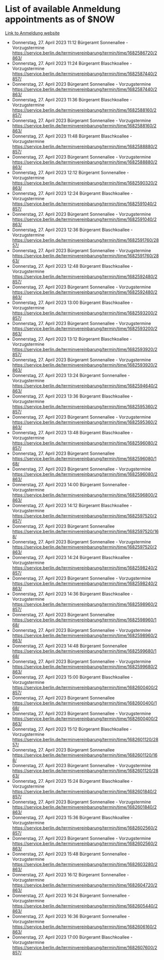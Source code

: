 # List of available Anmeldung appointments as of $NOW
[Link to Anmeldung website](https://service.berlin.de/terminvereinbarung/termin/tag.php?termin=1&anliegen[]=120686&dienstleisterlist=122210,122217,327316,122219,327312,122227,327314,122231,327346,122243,327348,122254,122252,329742,122260,329745,122262,329748,122271,327278,122273,327274,122277,327276,330436,122280,327294,122282,327290,122284,327292,122291,327270,122285,327266,122286,327264,122296,327268,150230,329760,122297,327286,122294,327284,122312,329763,122314,329775,122304,327330,122311,327334,122309,327332,317869,122281,327352,122279,329772,122283,122276,327324,122274,327326,122267,329766,122246,327318,122251,327320,122257,327322,122208,327298,122226,327300&herkunft=http%3A%2F%2Fservice.berlin.de%2Fdienstleistung%2F120686%2F)
- Donnerstag, 27. April 2023 11:12 Bürgeramt Sonnenallee - Vorzugstermine https://service.berlin.de/terminvereinbarung/termin/time/1682586720/2863/
- Donnerstag, 27. April 2023 11:24 Bürgeramt Blaschkoallee - Vorzugstermine https://service.berlin.de/terminvereinbarung/termin/time/1682587440/2857/
- Donnerstag, 27. April 2023  Bürgeramt Sonnenallee - Vorzugstermine https://service.berlin.de/terminvereinbarung/termin/time/1682587440/2863/
- Donnerstag, 27. April 2023 11:36 Bürgeramt Blaschkoallee - Vorzugstermine https://service.berlin.de/terminvereinbarung/termin/time/1682588160/2857/
- Donnerstag, 27. April 2023  Bürgeramt Sonnenallee - Vorzugstermine https://service.berlin.de/terminvereinbarung/termin/time/1682588160/2863/
- Donnerstag, 27. April 2023 11:48 Bürgeramt Blaschkoallee - Vorzugstermine https://service.berlin.de/terminvereinbarung/termin/time/1682588880/2857/
- Donnerstag, 27. April 2023  Bürgeramt Sonnenallee - Vorzugstermine https://service.berlin.de/terminvereinbarung/termin/time/1682588880/2863/
- Donnerstag, 27. April 2023 12:12 Bürgeramt Sonnenallee - Vorzugstermine https://service.berlin.de/terminvereinbarung/termin/time/1682590320/2863/
- Donnerstag, 27. April 2023 12:24 Bürgeramt Blaschkoallee - Vorzugstermine https://service.berlin.de/terminvereinbarung/termin/time/1682591040/2857/
- Donnerstag, 27. April 2023  Bürgeramt Sonnenallee - Vorzugstermine https://service.berlin.de/terminvereinbarung/termin/time/1682591040/2863/
- Donnerstag, 27. April 2023 12:36 Bürgeramt Blaschkoallee - Vorzugstermine https://service.berlin.de/terminvereinbarung/termin/time/1682591760/2857/
- Donnerstag, 27. April 2023  Bürgeramt Sonnenallee - Vorzugstermine https://service.berlin.de/terminvereinbarung/termin/time/1682591760/2863/
- Donnerstag, 27. April 2023 12:48 Bürgeramt Blaschkoallee - Vorzugstermine https://service.berlin.de/terminvereinbarung/termin/time/1682592480/2857/
- Donnerstag, 27. April 2023  Bürgeramt Sonnenallee - Vorzugstermine https://service.berlin.de/terminvereinbarung/termin/time/1682592480/2863/
- Donnerstag, 27. April 2023 13:00 Bürgeramt Blaschkoallee - Vorzugstermine https://service.berlin.de/terminvereinbarung/termin/time/1682593200/2857/
- Donnerstag, 27. April 2023  Bürgeramt Sonnenallee - Vorzugstermine https://service.berlin.de/terminvereinbarung/termin/time/1682593200/2863/
- Donnerstag, 27. April 2023 13:12 Bürgeramt Blaschkoallee - Vorzugstermine https://service.berlin.de/terminvereinbarung/termin/time/1682593920/2857/
- Donnerstag, 27. April 2023  Bürgeramt Sonnenallee - Vorzugstermine https://service.berlin.de/terminvereinbarung/termin/time/1682593920/2863/
- Donnerstag, 27. April 2023 13:24 Bürgeramt Sonnenallee - Vorzugstermine https://service.berlin.de/terminvereinbarung/termin/time/1682594640/2863/
- Donnerstag, 27. April 2023 13:36 Bürgeramt Blaschkoallee - Vorzugstermine https://service.berlin.de/terminvereinbarung/termin/time/1682595360/2857/
- Donnerstag, 27. April 2023  Bürgeramt Sonnenallee - Vorzugstermine https://service.berlin.de/terminvereinbarung/termin/time/1682595360/2863/
- Donnerstag, 27. April 2023 13:48 Bürgeramt Blaschkoallee - Vorzugstermine https://service.berlin.de/terminvereinbarung/termin/time/1682596080/2857/
- Donnerstag, 27. April 2023  Bürgeramt Sonnenallee https://service.berlin.de/terminvereinbarung/termin/time/1682596080/168/
- Donnerstag, 27. April 2023  Bürgeramt Sonnenallee - Vorzugstermine https://service.berlin.de/terminvereinbarung/termin/time/1682596080/2863/
- Donnerstag, 27. April 2023 14:00 Bürgeramt Sonnenallee - Vorzugstermine https://service.berlin.de/terminvereinbarung/termin/time/1682596800/2863/
- Donnerstag, 27. April 2023 14:12 Bürgeramt Blaschkoallee - Vorzugstermine https://service.berlin.de/terminvereinbarung/termin/time/1682597520/2857/
- Donnerstag, 27. April 2023  Bürgeramt Sonnenallee https://service.berlin.de/terminvereinbarung/termin/time/1682597520/168/
- Donnerstag, 27. April 2023  Bürgeramt Sonnenallee - Vorzugstermine https://service.berlin.de/terminvereinbarung/termin/time/1682597520/2863/
- Donnerstag, 27. April 2023 14:24 Bürgeramt Blaschkoallee - Vorzugstermine https://service.berlin.de/terminvereinbarung/termin/time/1682598240/2857/
- Donnerstag, 27. April 2023  Bürgeramt Sonnenallee - Vorzugstermine https://service.berlin.de/terminvereinbarung/termin/time/1682598240/2863/
- Donnerstag, 27. April 2023 14:36 Bürgeramt Blaschkoallee - Vorzugstermine https://service.berlin.de/terminvereinbarung/termin/time/1682598960/2857/
- Donnerstag, 27. April 2023  Bürgeramt Sonnenallee https://service.berlin.de/terminvereinbarung/termin/time/1682598960/168/
- Donnerstag, 27. April 2023  Bürgeramt Sonnenallee - Vorzugstermine https://service.berlin.de/terminvereinbarung/termin/time/1682598960/2863/
- Donnerstag, 27. April 2023 14:48 Bürgeramt Sonnenallee https://service.berlin.de/terminvereinbarung/termin/time/1682599680/168/
- Donnerstag, 27. April 2023  Bürgeramt Sonnenallee - Vorzugstermine https://service.berlin.de/terminvereinbarung/termin/time/1682599680/2863/
- Donnerstag, 27. April 2023 15:00 Bürgeramt Blaschkoallee - Vorzugstermine https://service.berlin.de/terminvereinbarung/termin/time/1682600400/2857/
- Donnerstag, 27. April 2023  Bürgeramt Sonnenallee https://service.berlin.de/terminvereinbarung/termin/time/1682600400/168/
- Donnerstag, 27. April 2023  Bürgeramt Sonnenallee - Vorzugstermine https://service.berlin.de/terminvereinbarung/termin/time/1682600400/2863/
- Donnerstag, 27. April 2023 15:12 Bürgeramt Blaschkoallee - Vorzugstermine https://service.berlin.de/terminvereinbarung/termin/time/1682601120/2857/
- Donnerstag, 27. April 2023  Bürgeramt Sonnenallee https://service.berlin.de/terminvereinbarung/termin/time/1682601120/168/
- Donnerstag, 27. April 2023  Bürgeramt Sonnenallee - Vorzugstermine https://service.berlin.de/terminvereinbarung/termin/time/1682601120/2863/
- Donnerstag, 27. April 2023 15:24 Bürgeramt Blaschkoallee - Vorzugstermine https://service.berlin.de/terminvereinbarung/termin/time/1682601840/2857/
- Donnerstag, 27. April 2023  Bürgeramt Sonnenallee - Vorzugstermine https://service.berlin.de/terminvereinbarung/termin/time/1682601840/2863/
- Donnerstag, 27. April 2023 15:36 Bürgeramt Blaschkoallee - Vorzugstermine https://service.berlin.de/terminvereinbarung/termin/time/1682602560/2857/
- Donnerstag, 27. April 2023  Bürgeramt Sonnenallee - Vorzugstermine https://service.berlin.de/terminvereinbarung/termin/time/1682602560/2863/
- Donnerstag, 27. April 2023 15:48 Bürgeramt Sonnenallee - Vorzugstermine https://service.berlin.de/terminvereinbarung/termin/time/1682603280/2863/
- Donnerstag, 27. April 2023 16:12 Bürgeramt Sonnenallee - Vorzugstermine https://service.berlin.de/terminvereinbarung/termin/time/1682604720/2863/
- Donnerstag, 27. April 2023 16:24 Bürgeramt Sonnenallee - Vorzugstermine https://service.berlin.de/terminvereinbarung/termin/time/1682605440/2863/
- Donnerstag, 27. April 2023 16:36 Bürgeramt Sonnenallee - Vorzugstermine https://service.berlin.de/terminvereinbarung/termin/time/1682606160/2863/
- Donnerstag, 27. April 2023 17:00 Bürgeramt Blaschkoallee - Vorzugstermine https://service.berlin.de/terminvereinbarung/termin/time/1682607600/2857/
